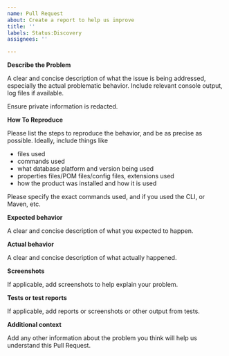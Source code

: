 ```yaml
---
name: Pull Request
about: Create a report to help us improve
title: ''
labels: Status:Discovery
assignees: ''

---
```


**Describe the Problem**

A clear and concise description of what the issue is being addressed, especially the actual problematic behavior. Include relevant console output, log files if available. 

Ensure private information is redacted.

**How To Reproduce**

Please list the steps to reproduce the behavior, and be as precise as possible. Ideally, include things like
* files used
* commands used
* what database platform and version being used
* properties files/POM files/config files, extensions used
* how the product was installed and how it is used

Please specify the exact commands used, and if you used the CLI, or Maven, etc.

**Expected behavior**

A clear and concise description of what you expected to happen.

**Actual behavior**

A clear and concise description of what actually happened.

**Screenshots**

If applicable, add screenshots to help explain your problem.

**Tests or test reports**

If applicable, add reports or screenshots or other output from tests.

**Additional context**

Add any other information about the problem you think will help us understand this Pull Request.
